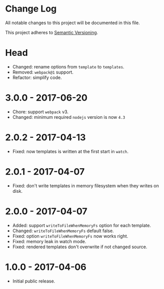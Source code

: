 # Change Log

All notable changes to this project will be documented in this file.

This project adheres to [Semantic Versioning](http://semver.org/).

# Head

-   Changed: rename options from `template` to `templates`.
-   Removed: `webpack@1` support.
-   Refactor: simplify code.

# 3.0.0 - 2017-06-20

-   Chore: support `webpack` v3.
-   Changed: minimum required `nodejs` version is now `4.3`

# 2.0.2 - 2017-04-13

-   Fixed: now templates is written at the first start in `watch`.

# 2.0.1 - 2017-04-07

-   Fixed: don't write templates in memory filesystem when they writes on disk.

# 2.0.0 - 2017-04-07

-   Added: support `writeToFileWhenMemoryFs` option for each template.
-   Changed: `writeToFileWhenMemoryFs` default false.
-   Fixed: option `writeToFileWhenMemoryFs` now works right.
-   Fixed: memory leak in watch mode.
-   Fixed: rendered templates don't overwrite if not changed source.

# 1.0.0 - 2017-04-06

-   Initial public release.
